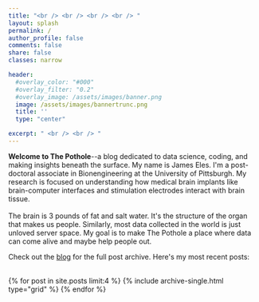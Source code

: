 ```yaml
---
title: "<br /> <br /> <br /> <br /> "
layout: splash
permalink: /
author_profile: false
comments: false
share: false
classes: narrow

header:
  #overlay_color: "#000"
  #overlay_filter: "0.2"
  #overlay_image: /assets/images/banner.png
  image: /assets/images/bannertrunc.png
  title: ''
  type: "center"

excerpt: " <br /> <br /> "
---
```

<a name="about"></a>

**Welcome to The Pothole**--a blog dedicated to data science, coding, and making insights beneath the surface. My name is James Eles. I'm a post-doctoral associate in Bionengineering at the University of Pittsburgh. My research is focused on understanding how medical brain implants like brain-computer interfaces and stimulation electrodes interact with brain tissue.
<br />
<br />
The brain is 3 pounds of fat and salt water. It's the structure of the organ that makes us people. Similarly, most data collected in the world is just unloved server space. My goal is to make The Pothole a place where data can come alive and maybe help people out.


Check out the [blog](http://jameseles.com/DataScience/) for the full post archive. Here's my most recent posts:
<br />
<br />


<div class="grid__wrapper">
  {% for post in site.posts limit:4 %}
    {% include archive-single.html type="grid" %}
  {% endfor %}
</div>
